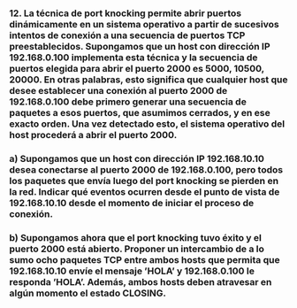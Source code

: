 ### 12. La técnica de port knocking permite abrir puertos dinámicamente en un sistema operativo a partir de sucesivos intentos de conexión a una secuencia de puertos TCP preestablecidos. Supongamos que un host con dirección IP 192.168.0.100 implementa esta técnica y la secuencia de puertos elegida para abrir el puerto 2000 es 5000, 10500, 20000. En otras palabras, esto significa que cualquier host que desee establecer una conexión al puerto 2000 de 192.168.0.100 debe primero generar una secuencia de paquetes a esos puertos, que asumimos cerrados, y en ese exacto orden. Una vez detectado esto, el sistema operativo del host procederá a abrir el puerto 2000.

### a) Supongamos que un host con dirección IP 192.168.10.10 desea conectarse al puerto 2000 de 192.168.0.100, pero todos los paquetes que envía luego del port knocking se pierden en la red. Indicar qué eventos ocurren desde el punto de vista de 192.168.10.10 desde el momento de iniciar el proceso de conexión.

### b) Supongamos ahora que el port knocking tuvo éxito y el puerto 2000 está abierto. Proponer un intercambio de a lo sumo ocho paquetes TCP entre ambos hosts que permita que 192.168.10.10 envíe el mensaje ’HOLA’ y 192.168.0.100 le responda ’HOLA’. Además, ambos hosts deben atravesar en algún momento el estado CLOSING.
